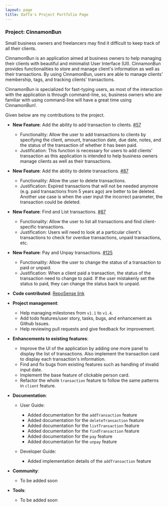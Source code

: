 ```yaml
---
layout: page
title: Daffa's Project Portfolio Page
---
```


### Project: CinnamonBun
Small business owners and freelancers may find it difficult to keep track of all their clients.

CinnamonBun is an application aimed at business owners to help managing their
clients with beautiful and minimalist User Interface (UI). CinnamonBun provides 
functionalities to store and manage client's information as well as their transactions.
By using CinnamonBun, users are able to manage clients' membership, tags, and tracking clients'
transactions. 

CinnamonBun is specialized for fast-typing users, as most of the interaction with the
application is through command-line, so, business owners who are familiar with using
command-line will have a great time using CinnamonBun!. 

Given below are my contributions to the project.
* **New Feature**: Add the ability to add transaction to clients. [\#57](https://github.com/AY2122S2-CS2103T-W09-2/tp/pull/57)
    * Functionality: Allow the user to add transactions to clients by specifying the client,
    amount, transaction date, due date, notes, and the status of the transaction of whether it
    has been paid. 
    * Justification: This function is necessary for users to add clients' transaction as this application 
    is intended to help business owners manage clients as well as their transactions. 
  
* **New Feature**: Add the ability to delete transactions. [\#87](https://github.com/AY2122S2-CS2103T-W09-2/tp/pull/87)
    * Functionality: Allow the user to delete transactions.
    * Justification: Expired transactions that will not be needed anymore (e.g. paid transactions from 5 years ago)
    are better to be deleted. Another use case is when the user input the incorrect parameter, the transaction
    could be deleted.

* **New Feature**: Find and List transactions. [\#87](https://github.com/AY2122S2-CS2103T-W09-2/tp/pull/87)
    * Functionality: Allow the user to list all transactions and find client-specific transactions.
    * Justification: Users will need to look at a particular client's transactions to check for
    overdue transactions, unpaid transactions, etc. 

* **New Feature**: Pay and Unpay transactions. [\#125](https://github.com/AY2122S2-CS2103T-W09-2/tp/pull/125)
    * Functionality: Allow the user to change the status of a transaction to paid or unpaid.
    * Justification: When a client paid a transaction, the status of the transaction need to change
    to paid. If the user mistakenly set the status to paid, they can change the status back to unpaid.



* **Code contributed**: [RepoSense link](https://nus-cs2103-ay2122s2.github.io/tp-dashboard/?search=zunedz&breakdown=true)

* **Project management**:
    * Help managing milestones from `v1.1` to `v1.4`.
    * Add todo features/user story, tasks, bugs, and enhancement as Github Issues.
    * Help reviewing pull requests and give feedback for improvement.

* **Enhancements to existing features**:
    * Improve the UI of the application by adding one more panel to display the list
    of transactions. Also implement the transaction card to display each transaction's information.
    * Find and fix bugs from existing features such as handling of invalid input date.
    * Implement the base feature of clickable person card. 
    * Refactor the whole `transaction` feature to follow the same patterns in `client` feature. 

* **Documentation**:
    * User Guide:
        * Added documentation for the `addTransaction` feature
        * Added documentation for the `deleteTransaction` feature
        * Added documentation for the `listTransaction` feature
        * Added documentation for the `findTransaction` feature
        * Added documentation for the `pay` feature
        * Added documentation for the `unpay` feature
    
    * Developer Guide:
        * Added implementation details of the `addTransaction` feature

* **Community**:
    * To be added soon

* **Tools**:
    * To be added soon
    
